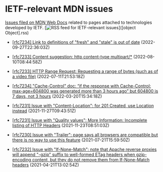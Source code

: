 # IETF-relevant MDN issues

[Issues filed on MDN Web Docs](https://github.com/mdn/content/issues) related to pages attached to technologies developed by IETF. [![RSS feed for IETF-relevant issues](https://www.w3.org/QA/2007/04/feed_icon)]([object Object].rss)

* [[rfc7234] Link to definitions of "fresh" and "stale" is out of date](https://github.com/mdn/content/issues/21133) (2022-09-27T22:36:03Z)
  
* [[rfc7233] Content suggestion: http content-type multipart/*](https://github.com/mdn/content/issues/19353) (2022-08-10T08:44:58Z)
  
* [[rfc7233] HTTP Range Request: Requesting a range of bytes (such as of a video file)](https://github.com/mdn/content/issues/18237) (2022-07-11T21:53:18Z)
  
* [[rfc7234] "Cache-Control" doc: “if the response with Cache-Control: max-age=604800 was generated more than 3 hours ago” but 604800 is 7 days, not 3 hours](https://github.com/mdn/content/issues/14095) (2022-03-20T15:34:18Z)
  
* [[rfc7231] Issue with "Content-Location": for 201 Created, use Location instead](https://github.com/mdn/content/issues/10809) (2021-11-27T09:43:51Z)
  
* [[rfc7231] Issue with "Quality values": More Information: Incomplete listing of HTTP Headers](https://github.com/mdn/content/issues/10716) (2021-11-23T08:51:03Z)
  
* [[rfc7230] Issue with "Trailer": page says all browsers are compatible but there is no way to use this feature](https://github.com/mdn/content/issues/7137) (2021-07-21T15:59:50Z)
  
* [[rfc7232] Issue with "If-None-Match": note that Apache reverse proxies will append "-gzip" suffix to well-formed ETag headers when gzip-encoding content, but they do not remove them from If-None-Match headers](https://github.com/mdn/content/issues/4343) (2021-04-21T13:02:54Z)
  

